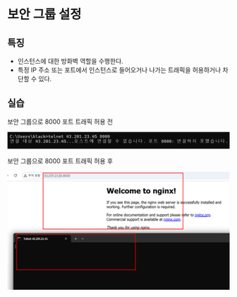 # 보안 그룹 설정

## 특징

- 인스턴스에 대한 방화벽 역할을 수행한다.
- 특정 IP 주소 또는 포트에서 인스턴스로 들어오거나 나가는 트래픽을 허용하거나 차단할 수 있다.

## 실습

보안 그룹으로 8000 포트 트래픽 허용 전

![alt text](20250220_155451.png)

보안 그룹으로 8000 포트 트래픽 허용 후

![alt text](20250220_155751.png)